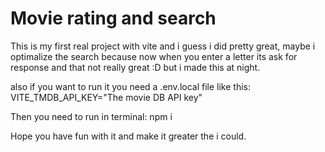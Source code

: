# Movie rating and search

This is my first real project with vite and i guess i did pretty great, maybe i optimalize the search because now when you enter a letter its ask for response and that not really great :D but i made this at night.

also if you want to run it you need a .env.local file like this:
  VITE_TMDB_API_KEY="The movie DB API key"

Then you need to run in terminal:
npm i

Hope you have fun with it and make it greater the i could.
